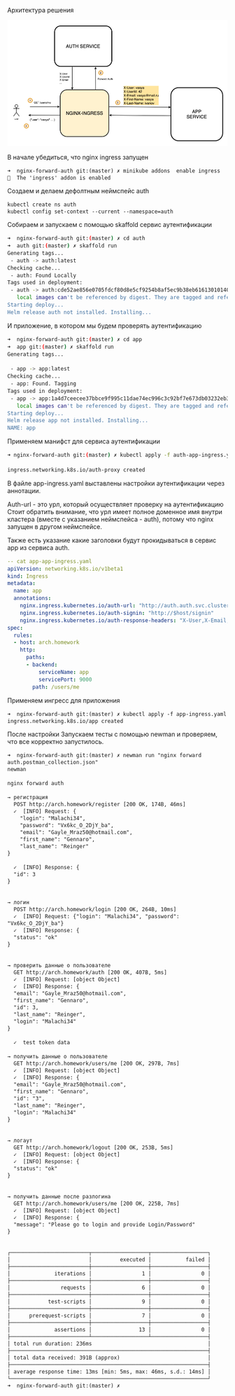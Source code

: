 Архитектура решения

![image-20200512154011363](./README.assets/image-20200512154011363.png)



В начале убедиться, что nginx ingress запущен

```
➜  nginx-forward-auth git:(master) ✗ minikube addons  enable ingress
🌟  The 'ingress' addon is enabled
```

Создаем и делаем дефолтным неймспейс auth
```
kubectl create ns auth
kubectl config set-context --current --namespace=auth
```

Собираем и запускаем с помощью skaffold сервис аутентификации

```bash
➜  nginx-forward-auth git:(master) ✗ cd auth
➜  auth git:(master) ✗ skaffold run
Generating tags...
 - auth -> auth:latest
Checking cache...
 - auth: Found Locally
Tags used in deployment:
 - auth -> auth:cde52ae856e0705fdcf80d8e5cf9254b8af5ec9b38eb61613010140d1e942f3a
   local images can't be referenced by digest. They are tagged and referenced by a unique ID instead
Starting deploy...
Helm release auth not installed. Installing...
```

И приложение, в котором мы будем проверять аутентификацию
```bash
➜  nginx-forward-auth git:(master) ✗ cd app
➜  app git:(master) ✗ skaffold run
Generating tags...

 - app -> app:latest
Checking cache...
 - app: Found. Tagging
Tags used in deployment:
 - app -> app:1a4d7ceecee37bbce9f995c11dae74ec996c3c92bf7e673db03232eb32051427
   local images can't be referenced by digest. They are tagged and referenced by a unique ID instead
Starting deploy...
Helm release app not installed. Installing...
NAME: app
```

Применяем манифст для сервиса аутентификации
```bash
➜ nginx-forward-auth git:(master) ✗ kubectl apply -f auth-app-ingress.yaml

ingress.networking.k8s.io/auth-proxy created
```

В файле app-ingress.yaml выставлены настройки аутентификации через аннотации.

Auth-url - это урл, который осуществляет проверку на аутентификацию
Стоит обратить внимание, что урл имеет полное доменное имя внутри кластера (вместе с указанием неймспейса - auth), потому что nginx запущен в другом неймспейсе.

Также есть указание какие заголовки будут прокидываться в сервис app из сервиса auth.

```yaml
-- cat app-app-ingress.yaml
apiVersion: networking.k8s.io/v1beta1
kind: Ingress
metadata:
  name: app
  annotations:
    nginx.ingress.kubernetes.io/auth-url: "http://auth.auth.svc.cluster.local:9000/auth"
    nginx.ingress.kubernetes.io/auth-signin: "http://$host/signin"
    nginx.ingress.kubernetes.io/auth-response-headers: "X-User,X-Email,X-UserId,X-First-Name,X-Last-Name"
spec:
  rules:
  - host: arch.homework
    http:
      paths:
      - backend:
          serviceName: app
          servicePort: 9000
        path: /users/me
```

Применяем ингресс для приложения
```
➜  nginx-forward-auth git:(master) ✗ kubectl apply -f app-ingress.yaml
ingress.networking.k8s.io/app created
```

После настройки
Запускаем тесты с помощью newman и проверяем, что все корректно запустилось.

```
➜  nginx-forward-auth git:(master) ✗ newman run "nginx forward auth.postman_collection.json"
newman

nginx forward auth

→ регистрация
  POST http://arch.homework/register [200 OK, 174B, 46ms]
  ✓  [INFO] Request: {
	"login": "Malachi34",
	"password": "Vx6kc_O_2DjY_ba",
	"email": "Gayle_Mraz50@hotmail.com",
	"first_name": "Gennaro",
	"last_name": "Reinger"
}

  ✓  [INFO] Response: {
  "id": 3
}


→ логин
  POST http://arch.homework/login [200 OK, 264B, 10ms]
  ✓  [INFO] Request: {"login": "Malachi34", "password": "Vx6kc_O_2DjY_ba"}
  ✓  [INFO] Response: {
  "status": "ok"
}


→ проверить данные о пользователе
  GET http://arch.homework/auth [200 OK, 407B, 5ms]
  ✓  [INFO] Request: [object Object]
  ✓  [INFO] Response: {
  "email": "Gayle_Mraz50@hotmail.com",
  "first_name": "Gennaro",
  "id": 3,
  "last_name": "Reinger",
  "login": "Malachi34"
}

  ✓  test token data

→ получить данные о пользователе
  GET http://arch.homework/users/me [200 OK, 297B, 7ms]
  ✓  [INFO] Request: [object Object]
  ✓  [INFO] Response: {
  "email": "Gayle_Mraz50@hotmail.com",
  "first_name": "Gennaro",
  "id": "3",
  "last_name": "Reinger",
  "login": "Malachi34"
}


→ логаут
  GET http://arch.homework/logout [200 OK, 253B, 5ms]
  ✓  [INFO] Request: [object Object]
  ✓  [INFO] Response: {
  "status": "ok"
}


→ получить данные после разлогина
  GET http://arch.homework/users/me [200 OK, 225B, 7ms]
  ✓  [INFO] Request: [object Object]
  ✓  [INFO] Response: {
  "message": "Please go to login and provide Login/Password"
}


┌─────────────────────────┬──────────────────┬──────────────────┐
│                         │         executed │           failed │
├─────────────────────────┼──────────────────┼──────────────────┤
│              iterations │                1 │                0 │
├─────────────────────────┼──────────────────┼──────────────────┤
│                requests │                6 │                0 │
├─────────────────────────┼──────────────────┼──────────────────┤
│            test-scripts │                9 │                0 │
├─────────────────────────┼──────────────────┼──────────────────┤
│      prerequest-scripts │                7 │                0 │
├─────────────────────────┼──────────────────┼──────────────────┤
│              assertions │               13 │                0 │
├─────────────────────────┴──────────────────┴──────────────────┤
│ total run duration: 236ms                                     │
├───────────────────────────────────────────────────────────────┤
│ total data received: 391B (approx)                            │
├───────────────────────────────────────────────────────────────┤
│ average response time: 13ms [min: 5ms, max: 46ms, s.d.: 14ms] │
└───────────────────────────────────────────────────────────────┘
➜  nginx-forward-auth git:(master) ✗
```
